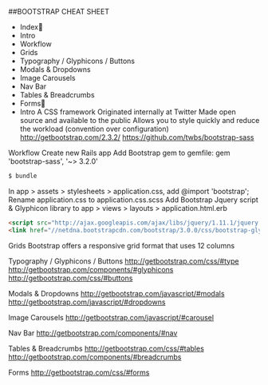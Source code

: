 ##BOOTSTRAP CHEAT SHEET

* Index
* Intro
* Workflow
* Grids
* Typography / Glyphicons / Buttons
* Modals & Dropdowns
* Image Carousels
* Nav Bar
* Tables & Breadcrumbs
* Forms
* Intro
A CSS framework
Originated internally at Twitter
Made open source and available to the public
Allows you to style quickly and reduce the workload (convention over configuration)
http://getbootstrap.com/2.3.2/
https://github.com/twbs/bootstrap-sass

Workflow
Create new Rails app
Add Bootstrap gem to gemfile: gem 'bootstrap-sass', '~> 3.2.0'

```bash
$ bundle
```

In app > assets > stylesheets > application.css, add @import 'bootstrap';
Rename application.css to application.css.scss
Add Bootstrap Jquery script & Glyphicon library to app > views > layouts > application.html.erb

```html
<script src="http://ajax.googleapis.com/ajax/libs/jquery/1.11.1/jquery.min.js"></script>
<link href="//netdna.bootstrapcdn.com/bootstrap/3.0.0/css/bootstrap-glyphicons.css" rel="stylesheet">
```

Grids
Bootstrap offers a responsive grid format that uses 12 columns

Typography / Glyphicons / Buttons
http://getbootstrap.com/css/#type
http://getbootstrap.com/components/#glyphicons
http://getbootstrap.com/css/#buttons

Modals & Dropdowns
http://getbootstrap.com/javascript/#modals
http://getbootstrap.com/javascript/#dropdowns

Image Carousels
http://getbootstrap.com/javascript/#carousel

Nav Bar
http://getbootstrap.com/components/#nav

Tables & Breadcrumbs
http://getbootstrap.com/css/#tables
http://getbootstrap.com/components/#breadcrumbs

Forms
http://getbootstrap.com/css/#forms
